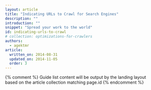 ```yaml
---
layout: article
title: "Indicating URLs to Crawl for Search Engines"
description: ""
introduction: ""
snippet: "Spread your work to the world"
id: indicating-urls-to-crawl
# collection: optimizations-for-crawlers
authors:
  - agektmr
article:
  written_on: 2014-08-31
  updated_on: 2014-11-05
  order: 3
---
```


{% comment %}
Guide list content will be output by the landing layout based on the article collection matching page.id
{% endcomment %}
